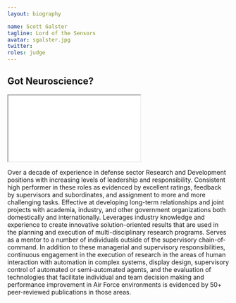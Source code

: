 ```yaml
---
layout: biography

name: Scott Galster
tagline: Lord of the Sensors
avatar: sgalster.jpg
twitter: 
roles: judge
---
```


Got Neuroscience?
-----------------
<div class="embed-responsive embed-responsive-16by9">
<iframe src="//www.youtube.com/embed/hGGfK8oMDt0?rel=0&&autoplay=1" allowfullscreen></iframe>
</div>

Over a decade of experience in defense sector Research and Development positions with increasing levels of leadership and responsibility. Consistent high performer in these roles as evidenced by excellent ratings, feedback by supervisors and subordinates, and assignment to more and more challenging tasks. Effective at developing long-term relationships and joint projects with academia, industry, and other government organizations both domestically and internationally. Leverages industry knowledge and experience to create innovative solution-oriented results that are used in the planning and execution of multi-disciplinary research programs. Serves as a mentor to a number of individuals outside of the supervisory chain-of-command. In addition to these managerial and supervisory responsibilities, continuous engagement in the execution of research in the areas of human interaction with automation in complex systems, display design, supervisory control of automated or semi-automated agents, and the evaluation of technologies that facilitate individual and team decision making and performance improvement in Air Force environments is evidenced by 50+ peer-reviewed publications in those areas.